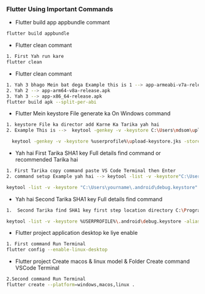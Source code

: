 ### Flutter Using Important Commands






- Flutter build app appbundle commant
```sh
flutter build appbundle
```



- Flutter clean commant
```sh
1. First Yah run kare
flutter clean
```



- Flutter clean commant
```sh
1. Yah 3 bhago Mein bat dega Example this is 1 --> app-armeabi-v7a-release.apk 
2. Yah 2 --> app-arm64-v8a-release.apk 
3. Yah 3 --> app-x86_64-release.apk
flutter build apk --split-per-abi
```



- Flutter Mein keystore File generate ka On Windows command
```sh
1. keystore File ka director add Karne Ka Tarika yah hai
2. Example This is -->  keytool -genkey -v -keystore C:\Users\mdsom\upload-keystore.jks -storetype JKS  -keyalg RSA -keysize 2048 -validity 10000 -alias upload

  keytool -genkey -v -keystore %userprofile%\upload-keystore.jks -storetype JKS -keyalg RSA -keysize 2048 -validity 10000 -alias upload
```




- Yah hai First Tarika SHA1 key Full details find command   or  recommended Tarika hai
```sh
1. First Tarika copy command paste VS Code Terminal then Enter
2. command setup Example yah hai --> keytool -list -v -keystore"C:\Users\mdsom\.android\debug.keystore" -alias androiddebugkey -storepass android -keypass android

keytool -list -v -keystore "C:\Users\yourname\.android\debug.keystore" -alias androiddebugkey -storepass android -keypass android

```




- Yah hai Second Tarika SHA1 key Full details find command
```sh
1.  Second Tarika find SHA1 key first step location directory C:\Program Files\Java\jdk-18.0.1.1\bin & 2.  cmd then Enter Copy command paste then Enter

keytool -list -v -keystore %USERPROFILE%\.android\debug.keystore -alias androiddebugkey -storepass android -keypass android

```




- Flutter project application desktop ke liye enable
```sh
1. First command Run Terminal
flutter config --enable-linux-desktop
```



- Flutter project Create macos & linux model & Folder Create command VSCode Terminal
```sh
2.Second command Run Terminal
flutter create --platform=windows,macos,linux .

```
